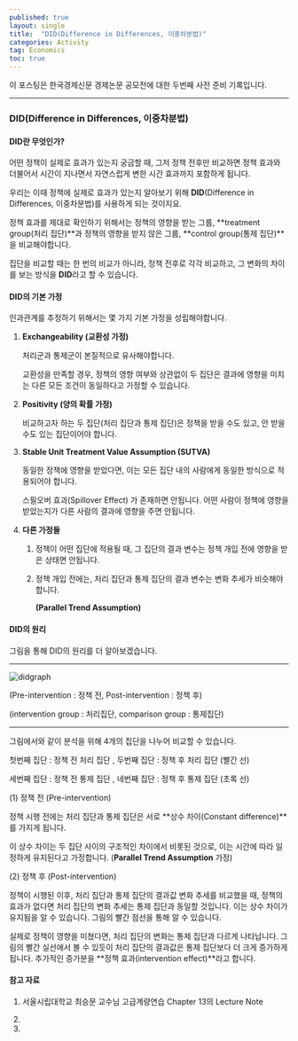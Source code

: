 ```yaml
---
published: true
layout: single
title:  "DID(Difference in Differences, 이중차분법)"
categories: Activity
tag: Economics
toc: true
---
```


이 포스팅은 한국경제신문 경제논문 공모전에 대한 두번째 사전 준비 기록입니다.

___



### DID(Difference in Differences, 이중차분법)



#### DID란 무엇인가?

어떤 정책이 실제로 효과가 있는지 궁금할 때, 그저 정책 전후만 비교하면 정책 효과와 더불어서 시간이 지나면서 자연스럽게 변한 시간 효과까지 포함하게 됩니다.

우리는 이때 정책에 실제로 효과가 있는지 알아보기 위해 **DID**(Difference in Differences, 이중차분법)를 사용하게 되는 것이지요.

정책 효과를 제대로 확인하기 위해서는 정책의 영향을 받는 그룹, **treatment group(처리 집단)**과 정책의 영향을 받지 않은 그룹, **control group(통제 집단)**을 비교해야합니다.

집단을 비교할 때는 한 번의 비교가 아니라, 정책 전후로 각각 비교하고, 그 변화의 차이를 보는 방식을 **DID**라고 할 수 있습니다.



#### DID의 기본 가정

인과관계를 추정하기 위해서는 몇 가지 기본 가정을 성립해야합니다.

1. **Exchangeability (교환성 가정)**

   처리군과 통제군이 본질적으로 유사해야합니다. 

   교환성을 만족할 경우, 정책의 영향 여부와 상관없이 두 집단은 결과에 영향을 미치는 다른 모든 조건이 동일하다고 가정할 수 있습니다.

   

2. **Positivity (양의 확률 가정)**

   비교하고자 하는 두 집단(처리 집단과 통제 집단)은 정책을 받을 수도 있고, 안 받을 수도 있는 집단이어야 합니다.

   

3. **Stable Unit Treatment Value Assumption (SUTVA)**

   동일한 정책에 영향을 받았다면, 이는 모든 집단 내의 사람에게 동일한 방식으로 적용되어야 합니다.

   스필오버 효과(Spillover Effect) 가 존재하면 안됩니다. 어떤 사람이 정책에 영향을 받았는지가 다른 사람의 결과에 영향을 주면 안됩니다.

   

4. **다른 가정들**

   1. 정책이 어떤 집단에 적용될 때, 그 집단의 결과 변수는 정책 개입 전에 영향을 받은 상태면 안됩니다.

   2. 정책 개입 전에는, 처리 집단과 통제 집단의 결과 변수는 변화 추세가 비슷해야합니다. 

      **(Parallel Trend Assumption)**





#### DID의 원리

그림을 통해 DID의 원리를 더 알아보겠습니다.

---

![didgraph](C:\Users\김충남\Desktop\2025-1\kse128-github-blog\KSE128.github.io\images\2025-03-05-second\didgraph-1741174328864-2.png)

(Pre-intervention : 정책 전, Post-intervention : 정책 후)

(intervention group : 처리집단, comparison group : 통제집단)

---



그림에서와 같이 분석을 위해 4개의 집단을 나누어 비교할 수 있습니다.

첫번째 집단 : 정책 전 처리 집단 , 두번째 집단 : 정책 후 처리 집단                    (빨간 선)

세번째 집단 : 정책 전 통제 집단 , 네번째 집단 : 정책 후 통제 집단                    (초록 선)



(1) 정책 전 (Pre-intervention)

정책 시행 전에는 처리 집단과 통제 집단은 서로 **상수 차이(Constant difference)**를 가지게 됩니다.

이 상수 차이는 두 집단 사이의 구조적인 차이에서 비롯된 것으로, 이는 시간에 따라 일정하게 유지된다고 가정합니다. (**Parallel Trend Assumption** 가정)



(2) 정책 후 (Post-intervention)

정책이 시행된 이후, 처리 집단과 통제 집단의 결과값 변화 추세를 비교했을 때, 정책의 효과가 없다면 처리 집단의 변화 추세는 통제 집단과 동일할 것입니다. 이는 상수 차이가 유지됨을 알 수 있습니다. 그림의 빨간 점선을 통해 알 수 있습니다.

실제로 정책이 영향을 미쳤다면, 처리 집단의 변화는 통제 집단과 다르게 나타납니다. 그림의 빨간 실선에서 볼 수 있듯이 처리 집단의 결과값은 통제 집단보다 더 크게 증가하게 됩니다. 추가적인 증가분을 **정책 효과(intervention effect)**라고 합니다.







#### 참고 자료

1. 서울시립대학교 최승문 교수님 고급계량연습 Chapter 13의 Lecture Note

2. [https://www.publichealth.columbia.edu/research/population-health-methods/difference-difference-estimation]: https://www.publichealth.columbia.edu/research/population-health-methods/difference-difference-estimation

3. 
